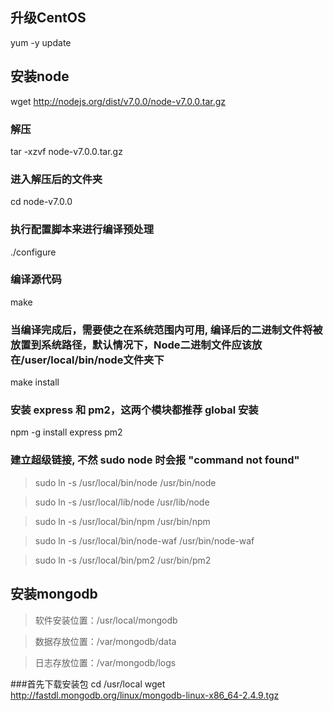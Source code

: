 ## 升级CentOS
yum -y update

## 安装node 
wget http://nodejs.org/dist/v7.0.0/node-v7.0.0.tar.gz

### 解压
tar -xzvf node-v7.0.0.tar.gz

### 进入解压后的文件夹
cd node-v7.0.0

### 执行配置脚本来进行编译预处理
./configure

### 编译源代码
make

### 当编译完成后，需要使之在系统范围内可用, 编译后的二进制文件将被放置到系统路径，默认情况下，Node二进制文件应该放在/user/local/bin/node文件夹下
make install

### 安装 express 和 pm2，这两个模块都推荐 global 安装
npm -g install express pm2

### 建立超级链接, 不然 sudo node 时会报 "command not found"
> sudo ln -s /usr/local/bin/node /usr/bin/node

> sudo ln -s /usr/local/lib/node /usr/lib/node

> sudo ln -s /usr/local/bin/npm /usr/bin/npm

> sudo ln -s /usr/local/bin/node-waf /usr/bin/node-waf

> sudo ln -s /usr/local/bin/pm2 /usr/bin/pm2

## 安装mongodb
> 软件安装位置：/usr/local/mongodb

> 数据存放位置：/var/mongodb/data

> 日志存放位置：/var/mongodb/logs

###首先下载安装包
cd /usr/local
wget http://fastdl.mongodb.org/linux/mongodb-linux-x86_64-2.4.9.tgz

